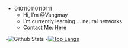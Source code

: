 - 010110110110111
  - Hi, I’m @Vangmay
  - I’m currently learning ... neural networks
  - Contact Me: [Here](mailto:vangmay.sachan16@gmail.com)

-![Github Stats](https://github-readme-stats.vercel.app/api?username=Vangmay&show_icons=true&theme=synthwave&count_private=true)
-[![Top Langs](https://github-readme-stats.vercel.app/api/top-langs/?username=Vangmay&theme=synthwave&layout=compact)](https://github.com/anuraghazra/github-readme-stats)



